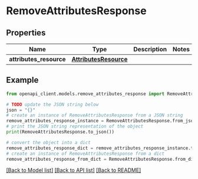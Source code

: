 # RemoveAttributesResponse


## Properties

Name | Type | Description | Notes
------------ | ------------- | ------------- | -------------
**attributes_resource** | [**AttributesResource**](AttributesResource.md) |  | 

## Example

```python
from openapi_client.models.remove_attributes_response import RemoveAttributesResponse

# TODO update the JSON string below
json = "{}"
# create an instance of RemoveAttributesResponse from a JSON string
remove_attributes_response_instance = RemoveAttributesResponse.from_json(json)
# print the JSON string representation of the object
print(RemoveAttributesResponse.to_json())

# convert the object into a dict
remove_attributes_response_dict = remove_attributes_response_instance.to_dict()
# create an instance of RemoveAttributesResponse from a dict
remove_attributes_response_from_dict = RemoveAttributesResponse.from_dict(remove_attributes_response_dict)
```
[[Back to Model list]](../README.md#documentation-for-models) [[Back to API list]](../README.md#documentation-for-api-endpoints) [[Back to README]](../README.md)


